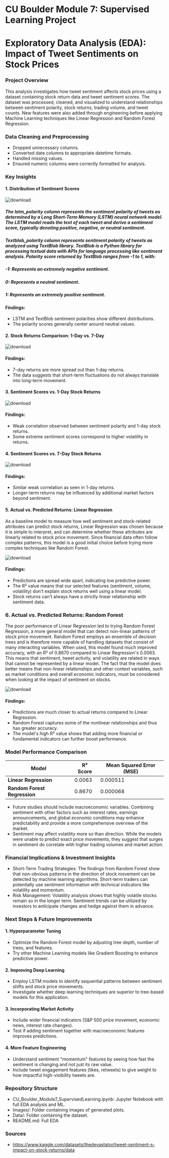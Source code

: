 # CU Boulder Module 7: Supervised Learning Project

# Exploratory Data Analysis (EDA): Impact of Tweet Sentiments on Stock Prices

### Project Overview

This analysis investigates how tweet sentiment affects stock prices using a dataset containing stock return data and tweet sentiment scores. The dataset was processed, cleaned, and visualized to understand relationships between sentiment polarity, stock returns, trading volume, and tweet counts. New features were also added through engineering before applying Machine Learning techniques like Linear Regression and Random Forest Regression.

### Data Cleaning and Preprocessing

- Dropped unnecessary columns.
- Converted date columns to appropriate datetime formats.
- Handled missing values.
- Ensured numeric columns were correctly formatted for analysis.

### Key Insights

#### 1. Distribution of Sentiment Scores
![download](https://github.com/user-attachments/assets/ae6d1f1f-b128-4a0a-91ac-622c4b687c9e)

##### The lstm_polarity column represents the sentiment polarity of tweets as determined by a Long Short-Term Memory (LSTM) neural network model. The LSTM model reads the text of each tweet and derive a sentiment score, typically denoting positive, negative, or neutral sentiment.
##### Textblob_polarity column represents sentiment polarity of tweets as analyzed using TextBlob library. TextBlob is a Python library for processing textual data with APIs for language processing like sentiment analysis. Polarity score returned by TextBlob ranges from -1 to 1, with:
##### -1: Represents an extremely negative sentiment.
##### 0: Represents a neutral sentiment.
##### 1: Represents an extremely positive sentiment.

#### Findings:

- LSTM and TextBlob sentiment polarities show different distributions.
- The polarity scores generally center around neutral values.

#### 2. Stock Returns Comparison: 1-Day vs. 7-Day
![download](https://github.com/user-attachments/assets/f4328c95-cfd8-46ae-84d1-5b1d3a089b72)

#### Findings:

- 7-day returns are more spread out than 1-day returns.
- The data suggests that short-term fluctuations do not always translate into long-term movement.

#### 3. Sentiment Scores vs. 1-Day Stock Returns
![download](https://github.com/user-attachments/assets/e501a568-d6f4-4868-a4ef-6e7835470657)

#### Findings:

- Weak correlation observed between sentiment polarity and 1-day stock returns.
- Some extreme sentiment scores correspond to higher volatility in returns.

#### 4. Sentiment Scores vs. 7-Day Stock Returns
![download](https://github.com/user-attachments/assets/6dfbdc90-e9c2-4a92-afc3-a5e5669e8eb9)


#### Findings:

- Similar weak correlation as seen in 1-day returns.
- Longer-term returns may be influenced by additional market factors beyond sentiment.

#### 5. Actual vs. Predicted Returns: Linear Regression

As a baseline model to measure how well sentiment and stock-related attributes can predict stock returns, Linear Regression was chosen because it is simple to interpret, and can determine whether these attributes are linearly related to stock price movement. Since financial data often follow complex patterns, this model is a good initial choice before trying more complex techniques like Random Forest.

![download](https://github.com/user-attachments/assets/f077d8d4-fa65-4c4e-994a-a8e4baa23fc7)

#### Findings:
- Predictions are spread wide apart, indicating low predictive power.
- The R² value means that our selected features (sentiment, volume, volatility) don't explain stock returns well using a linear model.
- Stock returns can't always have a strictly linear relationship with sentiment data.

### 6. Actual vs. Predicted Returns: Random Forest

The poor performance of Linear Regression led to trying Random Forest Regression, a more general model that can detect non-linear patterns of stock price movement. Random Forest employs an ensemble of decision trees and is therefore more capable of handling datasets that consist of many interacting variables. When used, this model found much improved accuracy, with an R² of 0.8670 compared to Linear Regression's 0.0063. This means that sentiment, tweet activity, and volatility are related in ways that cannot be represented by a linear model. The fact that the model does better means that non-linear relationships and other context variables, such as market conditions and overall economic indicators, must be considered when looking at the impact of sentiment on stocks.

![download](https://github.com/user-attachments/assets/47962c15-6bfc-4ead-85ff-dcf64057d591)

#### Findings:
- Predictions are much closer to actual returns compared to Linear Regression.
- Random Forest captures some of the nonlinear relationships and thus has greater accuracy.
- The model's high R² value shows that adding more financial or fundamental indicators can further boost performance.

### Model Performance Comparison
| Model | R² Score | Mean Squared Error (MSE) |
|--------|-----------|-----------------|
| **Linear Regression** | 0.0063 | 0.000511 |
| **Random Forest Regression** | 0.8670 | 0.000068 |

- Future studies should include macroeconomic variables. Combining sentiment with other factors such as interest rates, earnings announcements, and global economic conditions may enhance predictability and provide a more comprehensive overview of the market.
- Sentiment may affect volatility more so than direction. While the models were unable to predict exact price movements, they suggest that surges in sentiment do correlate with higher trading volumes and market action.

### Financial Implications & Investment Insights

- Short-Term Trading Strategies: The findings from Random Forest show that non-obvious patterns in the direction of stock movement can be detected by machine learning algorithms. Short-term traders can potentially use sentiment information with technical indicators like volatility and momentum.
- Risk Management: Volatility analysis shows that highly volatile stocks remain so in the longer term. Sentiment trends can be utilized by investors to anticipate changes and hedge against them in advance.


### Next Steps & Future Improvements

#### 1. Hyperparameter Tuning
- Optimize the Random Forest model by adjusting tree depth, number of trees, and features.
- Try other Machine Learning models like Gradient Boosting to enhance predictive power.

#### 2. Improving Deep Learning
- Employ LSTM models to identify sequential patterns between sentiment shifts and stock price movements.
- Investigate whether deep learning techniques are superior to tree-based models for this application.

#### 3. Incorporating Market Activity
- Include wider financial indicators (S&P 500 price movement, economic news, interest rate changes).
- Test if adding sentiment together with macroeconomic features improves predictions.

#### 4. More Feature Engineering
- Understand sentiment "momentum" features by seeing how fast the sentiment is changing and not just its raw value.
- Include tweet engagement features (likes, retweets) to give weight to how impactful high-visibility tweets are.


### Repository Structure

- CU_Boulder_Module7_SupervisedLearning.ipynb: Jupyter Notebook with full EDA analysis and ML.
- Images/: Folder containing images of generated plots.
- Data/: Folder containing the dataset.
- README.md: Full EDA

### Sources

- https://www.kaggle.com/datasets/thedevastator/tweet-sentiment-s-impact-on-stock-returns/data
